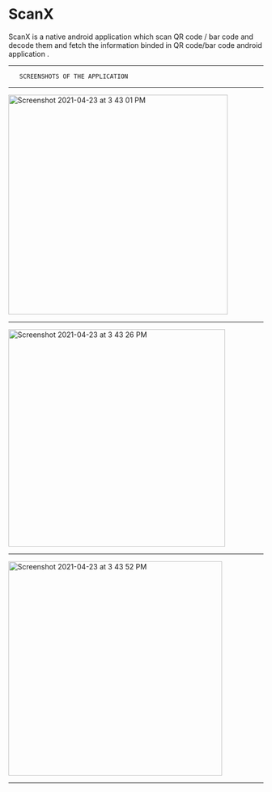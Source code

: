 # ScanX
ScanX is a native android application which  scan QR code / bar code and decode them and fetch the information binded in QR code/bar code android application . 
_________________________________________________________________
       SCREENSHOTS OF THE APPLICATION
________________________________________________________________       
<img width="433" alt="Screenshot 2021-04-23 at 3 43 01 PM" src="https://user-images.githubusercontent.com/62813305/115858186-48284300-a44c-11eb-95d4-7ed1740fc4d4.png">


________________________________________________________________
<img width="428" alt="Screenshot 2021-04-23 at 3 43 26 PM" src="https://user-images.githubusercontent.com/62813305/115858201-49f20680-a44c-11eb-81fc-bf23b4efd6b6.png">



________________________________________________________________
<img width="422" alt="Screenshot 2021-04-23 at 3 43 52 PM" src="https://user-images.githubusercontent.com/62813305/115858209-4bbbca00-a44c-11eb-9719-42e4e1975e67.png">



________________________________________________________________
